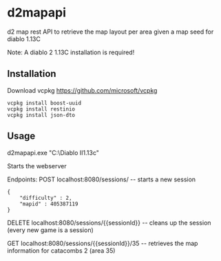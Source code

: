 # d2mapapi
d2 map rest API to retrieve the map layout per area given a map seed for diablo 1.13C

Note: A diablo 2 1.13C installation is required!

## Installation

Download vcpkg https://github.com/microsoft/vcpkg

```
vcpkg install boost-uuid
vcpkg install restinio
vcpkg install json-dto
```

## Usage

d2mapapi.exe "C:\Diablo II1.13c"

Starts the webserver

Endpoints:
POST localhost:8080/sessions/ -- starts a new session
```
{
    "difficulty" : 2,
    "mapid" : 405387119
}
```
DELETE localhost:8080/sessions/{{sessionId}} -- cleans up the session (every new game is a session)

GET localhost:8080/sessions/{{sessionId}}/35  -- retrieves the map information for catacombs 2 (area 35)
